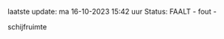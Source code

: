 laatste update: 
ma 16-10-2023 15:42   uur 
Status: FAALT - fout - 
<div class="service R">schijfruimte</div>